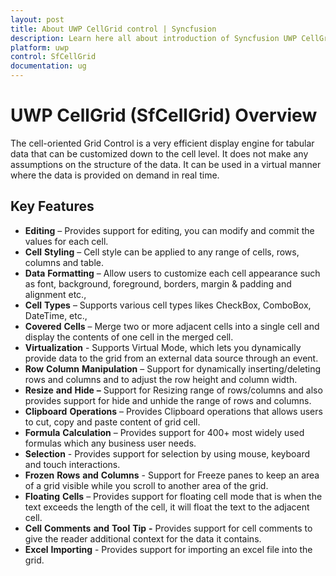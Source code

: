 ```yaml
---
layout: post
title: About UWP CellGrid control | Syncfusion
description: Learn here all about introduction of Syncfusion UWP CellGrid (SfCellGrid) control, its elements and more.
platform: uwp
control: SfCellGrid
documentation: ug
---
```


# UWP CellGrid (SfCellGrid) Overview

The cell-oriented Grid Control is a very efficient display engine for tabular data that can be customized down to the cell level. It does not make any assumptions on the structure of the data. It can be used in a virtual manner where the data is provided on demand in real time. 

## Key Features

* **Editing** – Provides support for editing, you can modify and commit the values for each cell.
* **Cell** **Styling** – Cell style can be applied to any range of cells, rows, columns and table.
* **Data** **Formatting** – Allow users to customize each cell appearance such as font, background, foreground, borders, margin & padding and alignment etc.,
* **Cell** **Types** – Supports various cell types likes CheckBox, ComboBox, DateTime, etc.,
* **Covered** **Cells** –  Merge two or more adjacent cells into a single cell and display the contents of one cell in the merged cell.
* **Virtualization** - Supports Virtual Mode, which lets you dynamically provide data to the grid from an external data source through an event.
* **Row** **Column** **Manipulation** – Support for dynamically inserting/deleting rows and columns and to adjust the row height and column width.
* **Resize** **and** **Hide** **–** Support for Resizing range of rows/columns and also provides support for hide and unhide the range of rows and columns.
* **Clipboard** **Operations** – Provides Clipboard operations that allows users to cut, copy and paste content of grid cell.
* **Formula** **Calculation** – Provides support for 400+ most widely used formulas which any business user needs.
* **Selection** - Provides support for selection by using mouse, keyboard and touch interactions. 
* **Frozen** **Rows** **and** **Columns** - Support for Freeze panes to keep an area of a grid visible while you scroll to another area of the grid.
* **Floating** **Cells** – Provides support for floating cell mode that is when the text exceeds the length of the cell, it will float the text to the adjacent cell. 
* **Cell** **Comments** **and** **Tool** **Tip** **-** Provides support for cell comments to give the reader additional context for the data it contains.
* **Excel** **Importing** - Provides support for importing an excel file into the grid.
